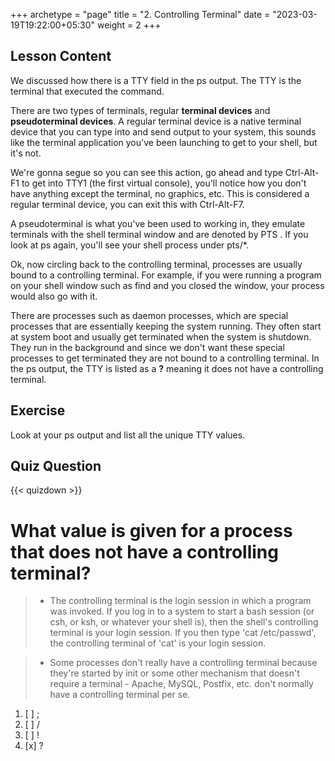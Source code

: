 +++
archetype = "page"
title = "2. Controlling Terminal"
date = "2023-03-19T19:22:00+05:30"
weight = 2
+++

## Lesson Content

We discussed how there is a TTY field in the ps output. The TTY is the terminal that executed the command.

There are two types of terminals, regular  **terminal devices** and  **pseudoterminal devices**. A regular terminal device is a native terminal device that you can type into and send output to your system, this sounds like the terminal application you've been launching to get to your shell, but it's not. 

We're gonna segue so you can see this action, go ahead and type Ctrl-Alt-F1 to get into TTY1 (the first virtual console), you'll notice how you don't have anything except the terminal, no graphics, etc. This is considered a regular terminal device, you can exit this with Ctrl-Alt-F7. 

A pseudoterminal is what you've been used to working in, they emulate terminals with the shell terminal window and are denoted by PTS . If you look at ps again, you'll see your shell process under pts/*.

Ok, now circling back to the controlling terminal, processes are usually bound to a controlling terminal. For example, if you were running a program on your shell window such as find and you closed the window, your process would also go with it. 

There are processes such as daemon processes, which are special processes that are essentially keeping the system running. They often start at system boot and usually get terminated when the system is shutdown. They run in the background and since we don't want these special processes to get terminated they are not bound to a controlling terminal. In the ps output, the TTY is listed as a  **?** meaning it does not have a controlling terminal.

## Exercise

Look at your ps output and list all the unique TTY values.

## Quiz Question

{{< quizdown >}}

# What value is given for a process that does not have a controlling terminal?

> - The controlling terminal is the login session in which a program was invoked. If you log in to a system to start a bash session (or csh, or ksh, or whatever your shell is), then the shell's controlling terminal is your login session. If you then type 'cat /etc/passwd', the controlling terminal of 'cat' is your login session.

> - Some processes don't really have a controlling terminal because they're started by init or some other mechanism that doesn't require a terminal - Apache, MySQL, Postfix, etc. don't normally have a controlling terminal per se.

1. [ ] ;
2. [ ] /
3. [ ] !
4. [x] ?